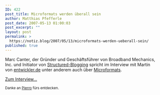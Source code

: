 ```yaml
---
ID: 422
post_title: Microformats werden überall sein
author: Matthias Pfefferle
post_date: 2007-05-13 01:00:03
post_excerpt: ""
layout: post
permalink: >
  https://notiz.blog/2007/05/13/microformats-werden-ueberall-sein/
published: true
---
```

Marc Canter, der Gründer und Geschäftsführer von Broadband Mechanics, Inc. und Initiator von <a href="http://structuredblogging.org/">Structured-Blogging</a> spricht im Interview mit Martin von <a href="http://entwickler.de/">entwickler.de</a> unter anderem auch über <a href="http://microformats.org">Microformats</a>.

<a href="http://entwickler.de/zonen/portale/psecom,id,99,news,33275,p,0.html">Zum Interview...</a>

<small>Danke an <a href="http://pierromarie.wordpress.com">Pierro</a> fürs entdecken.</small>